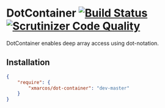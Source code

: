 # DotContainer [![Build Status](https://travis-ci.org/xmarcos/DotContainer.svg?branch=master)](https://travis-ci.org/xmarcos/DotContainer) [![Scrutinizer Code Quality](https://scrutinizer-ci.com/g/xmarcos/DotContainer/badges/quality-score.png?b=master)](https://scrutinizer-ci.com/g/xmarcos/DotContainer/?branch=master)

DotContainer enables deep array access using dot-notation.

## Installation

```json
{
    "require": {
        "xmarcos/dot-container": "dev-master"
    }
}
```